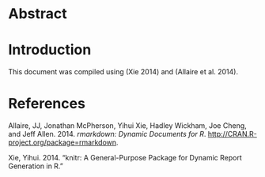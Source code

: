 Abstract
========

Introduction
============

This document was compiled using (Xie 2014) and (Allaire et al. 2014).

References
==========

Allaire, JJ, Jonathan McPherson, Yihui Xie, Hadley Wickham, Joe Cheng,
and Jeff Allen. 2014. *rmarkdown: Dynamic Documents for R*.
<http://CRAN.R-project.org/package=rmarkdown>.

Xie, Yihui. 2014. “knitr: A General-Purpose Package for Dynamic Report
Generation in R.”
